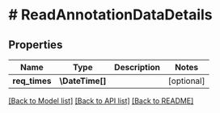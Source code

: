 # # ReadAnnotationDataDetails

## Properties

Name | Type | Description | Notes
------------ | ------------- | ------------- | -------------
**req_times** | **\DateTime[]** |  | [optional]

[[Back to Model list]](../../README.md#models) [[Back to API list]](../../README.md#endpoints) [[Back to README]](../../README.md)
